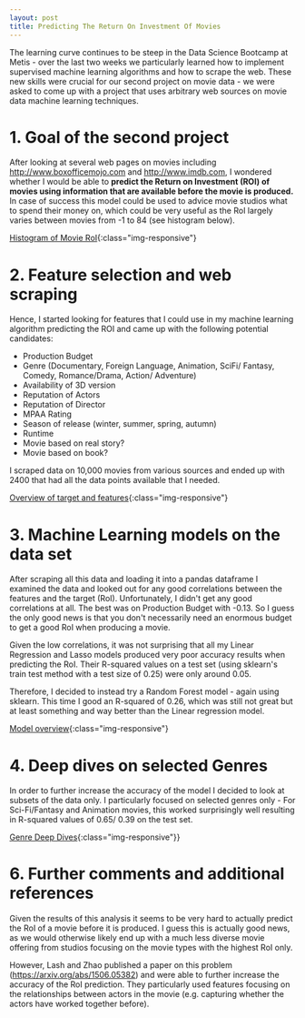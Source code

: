```yaml
---
layout: post
title: Predicting The Return On Investment Of Movies
---
```


The learning curve continues to be steep in the Data Science Bootcamp at Metis - over the last two weeks we particularly learned how to implement supervised machine learning algorithms and how to scrape the web. These new skills were crucial for our second project on movie data - we were asked to come up with a project that uses arbitrary web sources on movie data machine learning techniques.  

# 1. Goal of the second project
  
After looking at several web pages on movies including http://www.boxofficemojo.com and http://www.imdb.com, I wondered whether I would be able to **predict the Return on Investment (ROI) of movies using information that are available before the movie is produced.** In case of success this model could be used to advice movie studios what to spend their money on, which could be very useful as the RoI largely varies between movies from -1 to 84 (see histogram below).

[Histogram of Movie RoI](/images/Luther/MovieRoIs.png){:class="img-responsive"}

# 2. Feature selection and web scraping
  
Hence, I started looking for features that I could use in my machine learning algorithm predicting the ROI and came up with the following potential candidates:

* Production Budget
* Genre (Documentary, Foreign Language, Animation, SciFi/ Fantasy, Comedy, Romance/Drama, Action/ Adventure)
* Availability of 3D version
* Reputation of Actors
* Reputation of Director
* MPAA Rating
* Season of release (winter, summer, spring, autumn)
* Runtime
* Movie based on real story?
* Movie based on book?

I scraped data on 10,000 movies from various sources and ended up with 2400 that had all the data points available that I needed.

[Overview of target and features](/images/Luther/Luther_overview.png){:class="img-responsive"}

# 3. Machine Learning models on the data set

After scraping all this data and loading it into a pandas dataframe I examined the data and looked out for any good correlations between the features and the target (RoI). Unfortunately, I didn't get any good correlations at all. The best was on Production Budget with -0.13. So I guess the only good news is that you don't necessarily need an enormous budget to get a good RoI when producing a movie.  

Given the low correlations, it was not surprising that all my Linear Regression and Lasso models produced very poor accuracy results when predicting the RoI. Their R-squared values on a test set (using sklearn's train test method with a test size of 0.25) were only around 0.05.  

Therefore, I decided to instead try a Random Forest model - again using sklearn. This time I good an R-squared of 0.26, which was still not great but at least something and way better than the Linear regression model.

[Model overview](/images/Luther/Models.png){:class="img-responsive"}

# 4. Deep dives on selected Genres

In order to further increase the accuracy of the model I decided to look at subsets of the data only. I particularly focused on selected genres only - For Sci-Fi/Fantasy and Animation movies, this worked surprisingly well resulting in R-squared values of 0.65/ 0.39 on the test set.

[Genre Deep Dives](images/Luther/Genres.png){:class="img-responsive"}}

# 6. Further comments and additional references

Given the results of this analysis it seems to be very hard to actually predict the RoI of a movie before it is produced. I guess this is actually good news, as we would otherwise likely end up with a much less diverse movie offering from studios focusing on the movie types with the highest RoI only.  
  
However, Lash and Zhao published a paper on this problem (https://arxiv.org/abs/1506.05382) and were able to further increase the accuracy of the RoI prediction. They particularly used features focusing on the relationships between actors in the movie (e.g. capturing whether the actors have worked together before).

  
